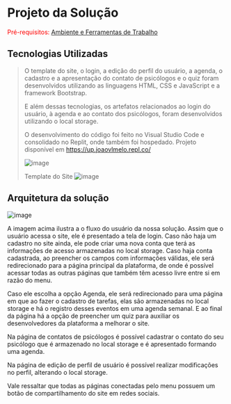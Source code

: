 # Projeto da Solução

<span style="color:red">Pré-requisitos: <a href="4-Gestão-Configuração.md"> Ambiente e Ferramentas de Trabalho</a></span>

## Tecnologias Utilizadas

> O template do site, o login, a edição do perfil do usuário, a agenda, o cadastro e a apresentação do contato de psicólogos e o quiz 
> foram desenvolvidos utilizando as linguagens HTML, CSS e JavaScript e a framework Bootstrap.
> 
>
> E além dessas tecnologias, os artefatos relacionados ao login do usuário, à agenda e ao contato dos psicólogos, foram desenvolvidos utilizando o local storage. 
> 
> 
> O desenvolvimento do código foi feito no Visual Studio Code e consolidado no Replit, onde também foi hospedado.
> Projeto disponível em https://up.joaovlmelo.repl.co/
> 
> ![image](https://user-images.githubusercontent.com/91549016/145920516-c17e55b1-e8fa-4516-bf1b-a5edd5872299.png)
>
>
> Template do Site
> ![image](https://user-images.githubusercontent.com/91549016/145921909-dd06060e-8a99-49a2-8a10-8b8db5f66c56.png)
>
> 
## Arquitetura da solução

![image](https://user-images.githubusercontent.com/91549016/145923414-fab0343f-c469-42f2-a403-b366812476d4.png)


A imagem acima ilustra a o fluxo do usuário da nossa solução. Assim
que o usuário acessa o site, ele é presentado a tela de login. Caso não haja um cadastro no site ainda, ele pode criar uma nova conta que terá as informações de acesso
armazenadas no local storage. Caso haja conta cadastrada, ao preencher os campos com informações válidas, ele será redirecionado para a página principal da plataforma, 
de onde é possível acessar todas as outras páginas que também têm acesso livre entre si em razão do menu.


Caso ele escolha a opção Agenda, ele será redirecionado para uma página em que ao fazer o cadastro de tarefas, elas são armazenadas no local storage e há o registro desses 
eventos em uma agenda semanal. E ao final da página há a opção de preencher um quiz para auxiliar os desenvolvedores da plataforma a melhorar o site.


Na página de contatos de psicólogos é possível cadastrar o contato do seu psicólogo que é armazenado no local storage e é apresentado formando uma agenda.


Na página de edição de perfil de usuário é possível realizar modificações no perfil, alterando o local storage.


Vale ressaltar que todas as páginas conectadas pelo menu possuem um botão de compartilhamento do site em redes sociais.



